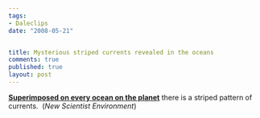 ```yaml
--- 
tags:
- Daleclips
date: "2008-05-21"


title: Mysterious striped currents revealed in the oceans
comments: true
published: true
layout: post
---
```


<strong><a href="http://environment.newscientist.com/channel/earth/mg19826524.700-mysterious-striped-currents-revealed-in-the-oceans.html">Superimposed on every ocean on the planet</a></strong> there is a striped pattern of currents.  (<em>New Scientist Environment</em>)

